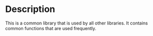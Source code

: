 # Description
This is a common library that is used by all other libraries. It contains common functions that are used frequently.
